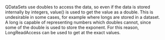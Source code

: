 QDataSets use doubles to access the data, so even if the data is stored internally by integers, 
value() is used to get the value as a double.  This is undesirable in some cases, for example where 
longs are stored in a dataset.  A long is capable of representing numbers which doubles cannot, since
some of the double is used to store the exponent.  For this reason, LongReadAccess can be used to get
at the exact values.
